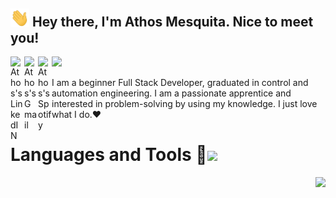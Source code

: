 ## <img src="https://raw.githubusercontent.com/ABSphreak/ABSphreak/master/gifs/Hi.gif" width="30px"> Hey there, I'm Athos Mesquita. Nice to meet you!

<a href="https://www.linkedin.com/in/athosmesquita/">
  <img align="left" alt="Athos's LinkedIN" width="22px" src="https://raw.githubusercontent.com/peterthehan/peterthehan/master/assets/linkedin.svg" />
</a>
<a href="mailto:athos.gpm@gmail.com?">
  <img align="left" alt="Athos's Gmail" width="22px" src="https://www.vectorlogo.zone/logos/gmail/gmail-icon.svg" />
</a>
<a href="https://open.spotify.com/playlist/5FoON8GDk6Zu8Zqq2ZvCxr?si=8a892f6ed0a64afe">
  <img align="left" alt="Athos's Spotify" width="22px" src="https://raw.githubusercontent.com/peterthehan/peterthehan/master/assets/spotify.svg" />
</a>

![](https://visitor-badge.glitch.me/badge?page_id=athosgpm.athosgpm)

I am a beginner Full Stack Developer, graduated in control and automation engineering. I am a passionate apprentice and interested in problem-solving by using my knowledge. I just love what I do.❤️

# Languages and Tools 🚀<img src="https://media.giphy.com/media/fvT2uzkzsSWmmkvl5g/giphy.gif" width="40px">

<div align="right">
<img height="150em" src="https://github-readme-stats.vercel.app/api/top-langs/?username=athosgpm&exclude_repo=KNN-Image-Classification&show_icons=true&hide_border=true&layout=compact&langs_count=8&theme=tokyonight"/>
</div>
<p align="left">
  <p
- 🌐 &nbsp;
  ![HTML](https://img.shields.io/badge/-HTML-333333?style=flat&logo=HTML5)
  ![CSS](https://img.shields.io/badge/-CSS-333333?style=flat&logo=CSS3&logoColor=1572B6)
  ![JavaScript](https://img.shields.io/badge/-JavaScript-333333?style=flat&logo=javascript)
  ![Angular](https://img.shields.io/badge/-Angular-333333?style=flat&logo=Angular)
  ![Java](https://img.shields.io/badge/-Java-333333?style=flat&logo=java)
  ![Spring](https://img.shields.io/badge/-Spring-333333?style=flat&logo=Spring)
- 🛢 &nbsp;
  ![MongoDB](https://img.shields.io/badge/-MongoDB-333333?style=flat&logo=mongodb)
  ![MySQL](https://img.shields.io/badge/-MySQL-333333?style=flat&logo=MySQL)
- ⚙️ &nbsp;
  ![Docker](https://img.shields.io/badge/-Docker-333333?style=flat&logo=Docker)
  ![Git](https://img.shields.io/badge/-Git-333333?style=flat&logo=git)
  ![GitHub](https://img.shields.io/badge/-GitHub-333333?style=flat&logo=github)
- 🔧 &nbsp;
  ![Visual Studio Code](https://img.shields.io/badge/-Visual%20Studio%20Code-333333?style=flat&logo=visual-studio-code&logoColor=007ACC)
/></p>

<!--

